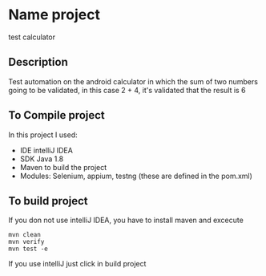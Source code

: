 # Name project
test calculator

## Description

Test automation on the android calculator in which the sum of two numbers
going to be validated, in this case 2 + 4, it's validated that the result is 6

## To Compile project

In this project I used:
- IDE intelliJ IDEA 
- SDK Java 1.8
- Maven to build the project
- Modules: Selenium, appium, testng (these are defined in the pom.xml)

## To build project 

If you don not use intelliJ IDEA, you have to install maven and excecute
```
mvn clean
mvn verify
mvn test -e
```

If you use intelliJ just click in build project
